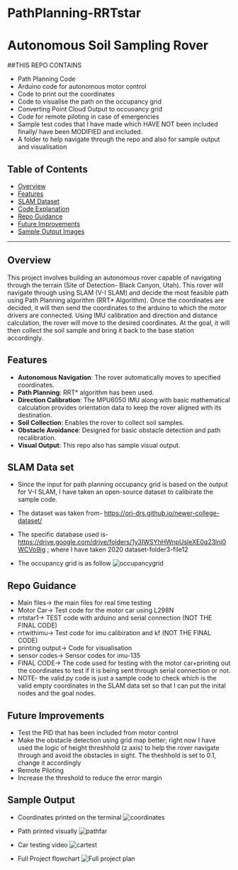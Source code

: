 # PathPlanning-RRTstar

# Autonomous Soil Sampling Rover

##THIS REPO CONTAINS
- Path Planning Code
- Arduino code for autonomous motor control
- Code to print out the coordinates
- Code to visualise the path on the occupancy grid
- Converting Point Cloud Output to occuoancy grid
- Code for remote piloting in case of emergencies
- Sample test codes that I have made which HAVE NOT been included finally/ have been MODIFIED and included.
- A folder to help navigate through the repo and also for sample output and visualisation

## Table of Contents
- [Overview](#overview)
- [Features](#features)
- [SLAM Dataset](#slam-data-set)
- [Code Explanation](#code-explanation)
- [Repo Guidance](#repo-guidance)
- [Future Improvements](#future-improvements)
- [Sample Output Images](#sample-output)

---

## Overview

This project involves building an autonomous rover capable of navigating through the terrain (Site of Detection- Black Canyon, Utah). This rover will navigate through using SLAM (V-I SLAM) and decide the most feasible path using Path Planning algorithm (RRT* Algorithm). Once the coordinates are decided, it will then send the coordinates to the arduino to which the motor drivers are connected. Using IMU calibration and direction and distance calculation, the rover will move to the desired coordinates. At the goal, it will then collect the soil sample and bring it back to the base station accordingly.


## Features

- **Autonomous Navigation**: The rover automatically moves to specified coordinates.
- **Path Planning**: RRT* algorithm has been used.
- **Direction Calibration**: The MPU6050 IMU along with basic mathematical calculation provides orientation data to keep the rover aligned with its destination.
- **Soil Collection**: Enables the rover to collect soil samples.
- **Obstacle Avoidance**: Designed for basic obstacle detection and path recalibration.
- **Visual Output**: This repo also has sample visual output.

## SLAM Data set

- Since the input for path planning occupancy grid is based on the output for V-I SLAM, I have taken an open-source dataset to calibirate the sample code.
- The dataset was taken from- https://ori-drs.github.io/newer-college-dataset/
- The specific database used is- https://drive.google.com/drive/folders/1y3IWSYhHWnpUsleXE0q23lnj0WCVo9ig ; where I have taken 2020 dataset-folder3-file12

- The occupancy grid is as follow
![occupancygrid](https://github.com/user-attachments/assets/3c6deec0-e40e-4def-b423-483b3f4ddcb0)

## Repo Guidance

- Main files-> the main files for real time testing
- Motor Car-> Test code for the motor car using L298N
- rrtstar1-> TEST code with arduino and serial connection (NOT THE FINAL CODE)
- rrtwithimu-> Test code for imu calibiration and kf (NOT THE FINAL CODE)
- printing output-> Code for visualisation
- sensor codes-> Sensor codes for imu-135 
- FINAL CODE-> The code used for testing with the motor car+printing out the coordinates to test if it is being sent through serial connection or not.
- NOTE- the valid.py code is just a sample code to check which is the valid empty coordinates in the SLAM data set so that I can put the inital nodes and the goal nodes.

## Future Improvements

- Test the PID that has been included from motor control
- Make the obstacle detection using grid map better; right now I have used the logic of height threshhold (z axis) to help the rover navigate through and avoid the obstacles in sight.
The theshhold is set to 0.1, change it accordingly
- Remote Piloting
- Increase the threshold to reduce the error margin

## Sample Output
- Coordinates printed on the terminal
![coordinates](https://github.com/user-attachments/assets/068e70ad-ed12-4ec1-a7f7-7391a69f1305)

- Path printed visually
![pathfar](https://github.com/user-attachments/assets/494481e8-48d1-4c8d-83e9-78bb67ae8bb1)

- Car testing video
![cartest](https://github.com/user-attachments/assets/5b36a402-0612-4014-998f-99aa3a2f788d)

- Full Project flowchart
![Full project plan](https://github.com/user-attachments/assets/02cc790d-309c-4dba-b521-18b0e1fa4c39)



